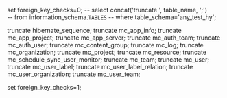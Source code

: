 set foreign_key_checks=0;
-- select  concat('truncate ', table_name, ';')  
-- from  information_schema.`TABLES`
-- where table_schema='any_test_hy';

truncate hibernate_sequence;
truncate mc_app_info;
truncate mc_app_project;
truncate mc_app_server;
truncate mc_auth_team;
truncate mc_auth_user;
truncate mc_content_group;
truncate mc_log;
truncate mc_organization;
truncate mc_project;
truncate mc_resource;
truncate mc_schedule_sync_user_monitor;
truncate mc_team;
truncate mc_user;
truncate mc_user_label;
truncate mc_user_label_relation;
truncate mc_user_organization;
truncate mc_user_team;

set foreign_key_checks=1;